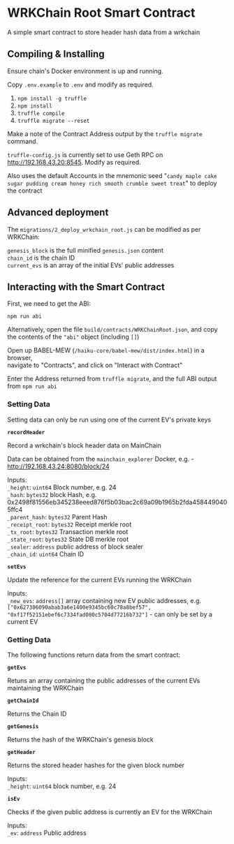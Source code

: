 # WRKChain Root Smart Contract

A simple smart contract to store header hash data from a wrkchain

## Compiling & Installing

Ensure chain's Docker environment is up and running.

Copy `.env.example` to `.env` and modify as required.

1. `npm install -g truffle`
2. `npm install`
3. `truffle compile`
4. `truffle migrate --reset`

Make a note of the Contract Address output by the `truffle migrate` command.

`truffle-config.js` is currently set to use Geth RPC on http://192.168.43.20:8545. Modify as required.

Also uses the default Accounts in the mnemonic seed "`candy maple cake sugar pudding cream honey rich smooth crumble sweet treat`" to deploy the contract

## Advanced deployment

The `migrations/2_deploy_wrkchain_root.js` can be modified as per WRKChain:

`genesis_block` is the full minified `genesis.json` content  
`chain_id` is the chain ID  
`current_evs` is an array of the initial EVs' public addresses

## Interacting with the Smart Contract

First, we need to get the ABI:

`npm run abi`

Alternatively, open the file `build/contracts/WRKChainRoot.json`, and copy the contents of the `"abi"` object
(including `[]`)

Open up BABEL-MEW (`/haiku-core/babel-mew/dist/index.html`) in a browser,  
navigate to "Contracts", and click on "Interact with Contract"

Enter the Address returned from `truffle migrate`, and the full ABI output from `npm run abi`

### Setting Data

Setting data can only be run using one of the current EV's private keys

**`recordHeader`**

Record a wrkchain's block header data on MainChain

Data can be obtained from the `mainchain_explorer` Docker, e.g. - http://192.168.43.24:8080/block/24

Inputs:  
`_height`: `uint64` Block number, e.g. 24  
`_hash`: `bytes32` block Hash, e.g. 0x2498f81556eb345238eeed876f5b03bac2c69a09b1965b2fda4584490405ffc4  
`_parent_hash`: `bytes32` Parent Hash  
`_receipt_root`: `bytes32` Receipt merkle root  
`_tx_root`: `bytes32` Transaction merkle root  
`_state_root`: `bytes32` State DB merkle root  
`_sealer`: `address` public address of block sealer  
`_chain_id`: `uint64` Chain ID

**`setEvs`**

Update the reference for the current EVs running the WRKChain

Inputs:  
`_new_evs`: `address[]` array containing new EV public addresses, e.g. `["0x627306090abab3a6e1400e9345bc60c78a8bef57", "0xf17f52151ebef6c7334fad080c5704d77216b732"]` - can only be set by a current EV


### Getting Data

The following functions return data from the smart contract:

**`getEvs`**

Retuns an array containing the public addresses of the current EVs maintaining the WRKChain

**`getChainId`**

Returns the Chain ID

**`getGenesis`**

Returns the hash of the WRKChain's genesis block

**`getHeader`**

Returns the stored header hashes for the given block number

Inputs:  
`_height`: `uint64` block number, e.g. 24

**`isEv`**

Checks if the given public address is currently an EV for the WRKChain

Inputs:  
`_ev`: `address` Public address
